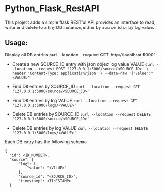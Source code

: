 # Python_Flask_RestAPI

This project adds a simple flask RESTful API provides an interface to read, write and delete to a tiny DB instance,
either by source_id or by log value.

## Usage:

Display all DB entries
curl --location --request GET 'http://localhost:5000'

- Create a new SOURCE_ID entry with json object log value VALUE
`curl --location --request POST '127.0.0.1:5000/source/<SOURCE_ID>' \ 
--header 'Content-Type: application/json' \
--data-raw '{"value":"<VALUE>"'`
  
- Find DB entries by SOURCE_ID
`curl --location --request GET '127.0.0.1:5000/source/<SOURCE_ID>'`

- Find DB entries by log VALUE
`curl --location --request GET '127.0.0.1:5000/logs/<VALUE>'`
  
- Delete DB entries by SOURCE_ID
`curl --location --request DELETE '127.0.0.1:5000/source/<SOURCE_ID>'`

- Delete DB entries by log VALUE
`curl --location --request DELETE '127.0.0.1:5000/logs/<VALUE>'`
  
  
Each DB entry has the following schema

    {
      "id": <ID_NUMBER>,
      "source": {
          "log": {
              "value": "<VALUE>"
          },
          "source_id": "<SOURCE_ID>",
          "timestamp": <TIMESTAMP>
      }
